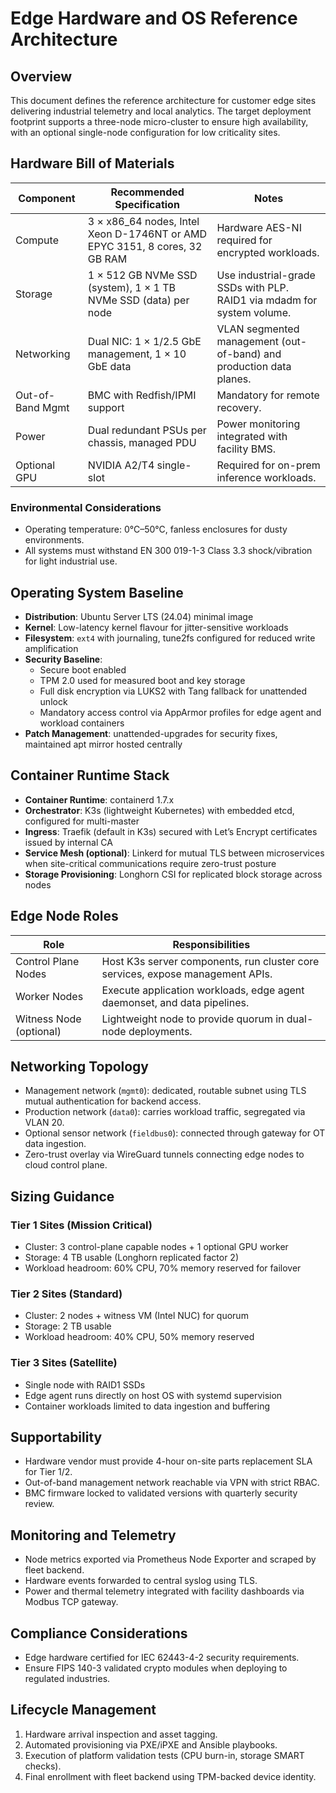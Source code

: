 # Edge Hardware and OS Reference Architecture

## Overview

This document defines the reference architecture for customer edge sites delivering industrial telemetry and local analytics. The target deployment footprint supports a three-node micro-cluster to ensure high availability, with an optional single-node configuration for low criticality sites.

## Hardware Bill of Materials

| Component | Recommended Specification | Notes |
|-----------|---------------------------|-------|
| Compute   | 3 × x86_64 nodes, Intel Xeon D-1746NT or AMD EPYC 3151, 8 cores, 32 GB RAM | Hardware AES-NI required for encrypted workloads. |
| Storage   | 1 × 512 GB NVMe SSD (system), 1 × 1 TB NVMe SSD (data) per node | Use industrial-grade SSDs with PLP. RAID1 via mdadm for system volume. |
| Networking| Dual NIC: 1 × 1/2.5 GbE management, 1 × 10 GbE data | VLAN segmented management (out-of-band) and production data planes. |
| Out-of-Band Mgmt | BMC with Redfish/IPMI support | Mandatory for remote recovery. |
| Power     | Dual redundant PSUs per chassis, managed PDU | Power monitoring integrated with facility BMS. |
| Optional GPU | NVIDIA A2/T4 single-slot | Required for on-prem inference workloads. |

### Environmental Considerations

- Operating temperature: 0°C–50°C, fanless enclosures for dusty environments.
- All systems must withstand EN 300 019-1-3 Class 3.3 shock/vibration for light industrial use.

## Operating System Baseline

- **Distribution**: Ubuntu Server LTS (24.04) minimal image
- **Kernel**: Low-latency kernel flavour for jitter-sensitive workloads
- **Filesystem**: `ext4` with journaling, tune2fs configured for reduced write amplification
- **Security Baseline**:
  - Secure boot enabled
  - TPM 2.0 used for measured boot and key storage
  - Full disk encryption via LUKS2 with Tang fallback for unattended unlock
  - Mandatory access control via AppArmor profiles for edge agent and workload containers
- **Patch Management**: unattended-upgrades for security fixes, maintained apt mirror hosted centrally

## Container Runtime Stack

- **Container Runtime**: containerd 1.7.x
- **Orchestrator**: K3s (lightweight Kubernetes) with embedded etcd, configured for multi-master
- **Ingress**: Traefik (default in K3s) secured with Let’s Encrypt certificates issued by internal CA
- **Service Mesh (optional)**: Linkerd for mutual TLS between microservices when site-critical communications require zero-trust posture
- **Storage Provisioning**: Longhorn CSI for replicated block storage across nodes

## Edge Node Roles

| Role | Responsibilities |
|------|------------------|
| Control Plane Nodes | Host K3s server components, run cluster core services, expose management APIs. |
| Worker Nodes | Execute application workloads, edge agent daemonset, and data pipelines. |
| Witness Node (optional) | Lightweight node to provide quorum in dual-node deployments. |

## Networking Topology

- Management network (`mgmt0`): dedicated, routable subnet using TLS mutual authentication for backend access.
- Production network (`data0`): carries workload traffic, segregated via VLAN 20.
- Optional sensor network (`fieldbus0`): connected through gateway for OT data ingestion.
- Zero-trust overlay via WireGuard tunnels connecting edge nodes to cloud control plane.

## Sizing Guidance

### Tier 1 Sites (Mission Critical)
- Cluster: 3 control-plane capable nodes + 1 optional GPU worker
- Storage: 4 TB usable (Longhorn replicated factor 2)
- Workload headroom: 60% CPU, 70% memory reserved for failover

### Tier 2 Sites (Standard)
- Cluster: 2 nodes + witness VM (Intel NUC) for quorum
- Storage: 2 TB usable
- Workload headroom: 40% CPU, 50% memory reserved

### Tier 3 Sites (Satellite)
- Single node with RAID1 SSDs
- Edge agent runs directly on host OS with systemd supervision
- Container workloads limited to data ingestion and buffering

## Supportability

- Hardware vendor must provide 4-hour on-site parts replacement SLA for Tier 1/2.
- Out-of-band management network reachable via VPN with strict RBAC.
- BMC firmware locked to validated versions with quarterly security review.

## Monitoring and Telemetry

- Node metrics exported via Prometheus Node Exporter and scraped by fleet backend.
- Hardware events forwarded to central syslog using TLS.
- Power and thermal telemetry integrated with facility dashboards via Modbus TCP gateway.

## Compliance Considerations

- Edge hardware certified for IEC 62443-4-2 security requirements.
- Ensure FIPS 140-3 validated crypto modules when deploying to regulated industries.

## Lifecycle Management

1. Hardware arrival inspection and asset tagging.
2. Automated provisioning via PXE/iPXE and Ansible playbooks.
3. Execution of platform validation tests (CPU burn-in, storage SMART checks).
4. Final enrollment with fleet backend using TPM-backed device identity.

